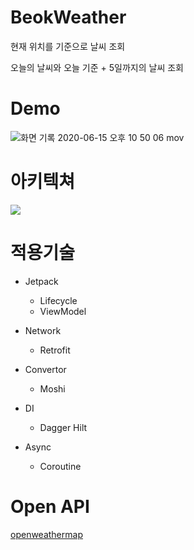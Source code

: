 # BeokWeather
현재 위치를 기준으로 날씨 조회

오늘의 날씨와 오늘 기준 + 5일까지의 날씨 조회

# Demo
![화면 기록 2020-06-15 오후 10 50 06 mov](https://user-images.githubusercontent.com/48344355/84666214-c3cb8080-af5b-11ea-8770-bab64806ffaa.gif)

# 아키텍쳐
![](https://developer.android.com/topic/libraries/architecture/images/final-architecture.png)

# 적용기술
- Jetpack
  - Lifecycle
  - ViewModel

- Network
  - Retrofit

- Convertor
  - Moshi

- DI
  - Dagger Hilt

- Async
  - Coroutine

# Open API
[openweathermap](https://openweathermap.org/api)
